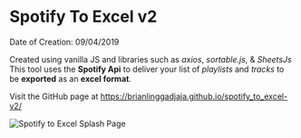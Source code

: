 # Spotify To Excel v2

Date of Creation: 09/04/2019

Created using vanilla JS and libraries such as *axios*, *sortable.js*, & *SheetsJs*
This tool uses the **Spotify Api** to deliver your list of *playlists* and *tracks* to be **exported** as an **excel format**.

Visit the GitHub page at https://brianlinggadjaja.github.io/spotify_to_excel-v2/

![Spotify to Excel Splash Page](https://repository-images.githubusercontent.com/302704128/62a7d000-2f31-11eb-9b01-a77f1cabc573)
